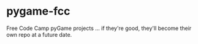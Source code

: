# pygame-fcc
Free Code Camp pyGame projects ... if they're good, they'll become their own repo at a future date.

